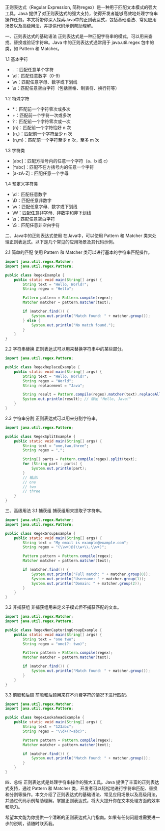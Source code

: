 正则表达式（Regular Expression, 简称regex）是一种用于匹配文本模式的强大工具。Java 提供了对正则表达式的强大支持，使得开发者能够高效地处理字符串操作任务。本文将带你深入探索Java中的正则表达式，包括基础语法、常见应用场景以及高级用法，并提供代码示例帮助理解。

一、正则表达式的基础语法
正则表达式是一种匹配字符串的模式，可以用来查找、替换或验证字符串。Java 中的正则表达式通常用于 java.util.regex 包中的类，如 Pattern 和 Matcher。

1.1 基本字符
- . ：匹配任意单个字符
- \d：匹配任意数字（0-9）
- \w：匹配任意字母、数字或下划线
- \s：匹配任意空白字符（包括空格、制表符、换行符等）

1.2 特殊字符
- *：匹配前一个字符零次或多次
- +：匹配前一个字符一次或多次
- ?：匹配前一个字符零次或一次
- {n}：匹配前一个字符恰好 n 次
- {n,}：匹配前一个字符至少 n 次
- {n,m}：匹配前一个字符至少 n 次，至多 m 次

1.3 字符类
- [abc]：匹配方括号内的任意一个字符（a、b 或 c）
- [^abc]：匹配不在方括号内的任意一个字符
- [a-zA-Z]：匹配任意一个字母

1.4 预定义字符类
- \d：匹配任意数字
- \D：匹配任意非数字
- \w：匹配任意字母、数字或下划线
- \W：匹配任意非字母、非数字和非下划线
- \s：匹配任意空白字符
- \S：匹配任意非空白字符

二、Java中的正则表达式使用
在Java中，可以使用 Pattern 和 Matcher 类来处理正则表达式。以下是几个常见的应用场景及其代码示例。

2.1 简单的匹配
使用 Pattern 和 Matcher 类可以进行基本的字符串匹配操作。

```java
import java.util.regex.Matcher;
import java.util.regex.Pattern;

public class RegexExample {
    public static void main(String[] args) {
        String text = "Hello, World!";
        String regex = "Hello";

        Pattern pattern = Pattern.compile(regex);
        Matcher matcher = pattern.matcher(text);

        if (matcher.find()) {
            System.out.println("Match found: " + matcher.group());
        } else {
            System.out.println("No match found.");
        }
    }
}

```
2.2 字符串替换
正则表达式可以用来替换字符串中的某些部分。

```java
import java.util.regex.Pattern;

public class RegexReplaceExample {
    public static void main(String[] args) {
        String text = "Hello, World!";
        String regex = "World";
        String replacement = "Java";

        String result = Pattern.compile(regex).matcher(text).replaceAll(replacement);
        System.out.println(result); // 输出 "Hello, Java!"
    }
}

```
2.3 字符串分割
正则表达式可以用来分割字符串。

```java
import java.util.regex.Pattern;

public class RegexSplitExample {
    public static void main(String[] args) {
        String text = "one,two,three";
        String regex = ",";

        String[] parts = Pattern.compile(regex).split(text);
        for (String part : parts) {
            System.out.println(part);
        }
        // 输出:
        // one
        // two
        // three
    }
}

```
三、高级用法
3.1 捕获组
捕获组用来提取子字符串。

```java
import java.util.regex.Matcher;
import java.util.regex.Pattern;

public class RegexGroupExample {
    public static void main(String[] args) {
        String text = "My email is example@example.com";
        String regex = "(\\w+)@(\\w+\\.\\w+)";

        Pattern pattern = Pattern.compile(regex);
        Matcher matcher = pattern.matcher(text);

        if (matcher.find()) {
            System.out.println("Full match: " + matcher.group(0));
            System.out.println("Username: " + matcher.group(1));
            System.out.println("Domain: " + matcher.group(2));
        }
    }
}

```
3.2 非捕获组
非捕获组用来定义子模式但不捕获匹配的文本。

```java
import java.util.regex.Matcher;
import java.util.regex.Pattern;

public class RegexNonCapturingGroupExample {
    public static void main(String[] args) {
        String text = "one two";
        String regex = "one(?: two)";

        Pattern pattern = Pattern.compile(regex);
        Matcher matcher = pattern.matcher(text);

        if (matcher.find()) {
            System.out.println("Match found: " + matcher.group());
        }
    }
}

```
3.3 前瞻和后顾
前瞻和后顾用来在不消费字符的情况下进行匹配。

```java
import java.util.regex.Matcher;
import java.util.regex.Pattern;

public class RegexLookaheadExample {
    public static void main(String[] args) {
        String text = "123abc";
        String regex = "\\d+(?=abc)";

        Pattern pattern = Pattern.compile(regex);
        Matcher matcher = pattern.matcher(text);

        if (matcher.find()) {
            System.out.println("Match found: " + matcher.group());
        }
    }
}

```
四、总结
正则表达式是处理字符串操作的强大工具。Java 提供了丰富的正则表达式支持，通过 Pattern 和 Matcher 类，开发者可以轻松地进行字符串匹配、替换和分割等操作。本文介绍了正则表达式的基础语法、常见应用场景以及高级用法，并通过代码示例帮助理解。掌握正则表达式，将大大提升你在文本处理方面的效率和能力。

希望本文能为你提供一个清晰的正则表达式入门指南。如果有任何问题或需要进一步的说明，请随时联系我。